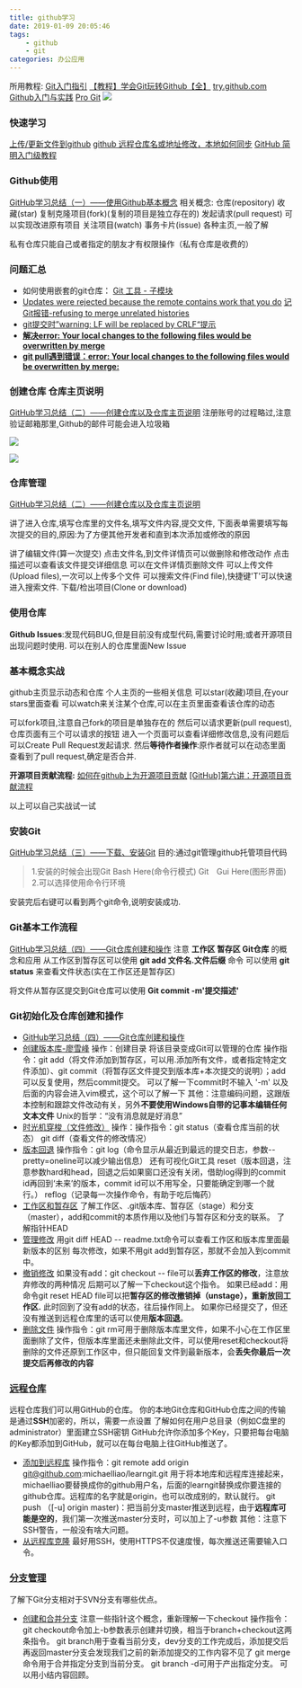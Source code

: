 ```yaml
---
title: github学习
date: 2019-01-09 20:05:46
tags:
    - github
    - git
categories: 办公应用
---
```


所用教程:
[Git入门指引](http://blog.a0z.me/2014/05/21/GitBeginning/)
[【教程】学会Git玩转Github【全】](https://www.bilibili.com/video/av10475153?from=search&seid=13771455105864045370)
[try.github.com](http://try.github.io/)
[Github入门与实践](https://book.douban.com/subject/26462816/)
[Pro Git](http://iissnan.com/progit/)
![](https://ss0.bdstatic.com/94oJfD_bAAcT8t7mm9GUKT-xh_/timg?image&quality=100&size=b4000_4000&sec=1547088293&di=4c958fb981820b935400a2982da85b54&src=http://imgs.aixifan.com/live/1484548189566/1484548189566.jpg)
<!-- more -->

### 快速学习
[上传/更新文件到github](https://blog.csdn.net/u011108439/article/details/80609235)
[github 远程仓库名或地址修改，本地如何同步](https://www.jianshu.com/p/4f48f5169963)
[GitHub 简明入门级教程](https://segmentfault.com/a/1190000013514335)
### Github使用
[GitHub学习总结（一）——使用Github基本概念](https://blog.csdn.net/qq_36501591/article/details/80517684)
相关概念:
仓库(repository)
收藏(star) 
复制克隆项目(fork)(复制的项目是独立存在的)
发起请求(pull request) 可以实现改进原有项目
关注项目(watch)
事务卡片(issue)
各种主页,一般了解

私有仓库只能自己或者指定的朋友才有权限操作（私有仓库是收费的）

### 问题汇总
* 如何使用嵌套的git仓库： [Git 工具 - 子模块](https://git-scm.com/book/zh/v2/Git-工具-子模块)
* [Updates were rejected because the remote contains work that you do](https://www.cnblogs.com/alex-415/p/6912294.html)
  [记Git报错-refusing to merge unrelated histories](https://blog.csdn.net/u012145252/article/details/80628451)
* [git提交时”warning: LF will be replaced by CRLF“提示](https://www.cnblogs.com/sminocence/p/9357209.html)
* [**解决error: Your local changes to the following files would be overwritten by merge**](https://www.cnblogs.com/yw0219/p/6020878.html)
* [**git pull遇到错误：error: Your local changes to the following files would be overwritten by merge:**](https://blog.csdn.net/misakaqunianxiatian/article/details/51103734)


### 创建仓库 仓库主页说明
[GitHub学习总结（二）——创建仓库以及仓库主页说明](https://blog.csdn.net/qq_36501591/article/details/80531363)
注册账号的过程略过,注意验证邮箱那里,Github的邮件可能会进入垃圾箱

![](http://lainundalice.oss-cn-beijing.aliyuncs.com/19-1-11/68538788.jpg)

![](http://lainundalice.oss-cn-beijing.aliyuncs.com/19-1-11/27817508.jpg)

### 仓库管理
[GitHub学习总结（二）——创建仓库以及仓库主页说明](https://blog.csdn.net/qq_36501591/article/details/80531363)

讲了进入仓库,填写仓库里的文件名,填写文件内容,提交文件,
下面表单需要填写每次提交的目的,原因:为了方便其他开发者和直到本次添加或修改的原因

讲了编辑文件(算一次提交)
点击文件名,到文件详情页可以做删除和修改动作
点击描述可以查看该文件提交详细信息
可以在文件详情页删除文件
可以上传文件(Upload files),一次可以上传多个文件
可以搜索文件(Find file),快捷键'T'可以快速进入搜索文件.
下载/检出项目(Clone or download)

### 使用仓库
**Github Issues**:发现代码BUG,但是目前没有成型代码,需要讨论时用;或者开源项目出现问题时使用.
可以在别人的仓库里面New Issue

### 基本概念实战
github主页显示动态和仓库
个人主页的一些相关信息
可以star(收藏)项目,在your stars里面查看
可以watch来关注某个仓库,可以在主页里面查看该仓库的动态

可以fork项目,注意自己fork的项目是单独存在的
然后可以请求更新(pull request),仓库页面有三个可以请求的按钮
进入一个页面可以查看详细修改信息,没有问题后可以Create Pull Request发起请求.
然后**等待作者操作**:原作者就可以在动态里面查看到了pull request,确定是否合并.

**开源项目贡献流程:**
[如何在github上为开源项目贡献](https://blog.csdn.net/XiyouLinux_Kangyijie/article/details/78605800)
[[GitHub]第六讲：开源项目贡献流程](https://blog.csdn.net/loadsong/article/details/51591687)

以上可以自己实战试一试

### 安装Git
[GitHub学习总结（三）——下载、安装Git](https://blog.csdn.net/qq_36501591/article/details/80550919)
目的:通过git管理github托管项目代码
>1.安装的时候会出现Git Bash Here(命令行模式) Git　Gui Here(图形界面)
2.可以选择使用命令行环境

安装完后右键可以看到两个git命令,说明安装成功.

### Git基本工作流程
[GitHub学习总结（四）——Git仓库创建和操作](https://blog.csdn.net/qq_36501591/article/details/80552965)
注意 **工作区 暂存区 Git仓库** 的概念和应用
从工作区到暂存区可以使用 **git add 文件名.文件后缀** 命令
可以使用 **git status** 来查看文件状态(实在工作区还是暂存区)

将文件从暂存区提交到Git仓库可以使用 **Git commit -m'提交描述'**

### Git初始化及仓库创建和操作
* [GitHub学习总结（四）——Git仓库创建和操作](https://blog.csdn.net/qq_36501591/article/details/80552965)
* [创建版本库-廖雪峰](https://www.liaoxuefeng.com/wiki/896043488029600/896827951938304)
  操作：创建目录 将该目录变成Git可以管理的仓库
  操作指令：git add（将文件添加到暂存区，可以用.添加所有文件，或者指定特定文件添加）、git commit（将暂存区文件提交到版本库+本次提交的说明）；add可以反复使用，然后commit提交。
  可以了解一下commit时不输入 '-m' 以及后面的内容会进入vim模式，这个可以了解一下
  其他：注意编码问题，这跟版本控制和跟踪文件改动有关，另外**不要使用Windows自带的记事本编辑任何文本文件**
  Unix的哲学：“没有消息就是好消息”
* [时光机穿梭（文件修改）](https://www.liaoxuefeng.com/wiki/896043488029600/896954074659008)
  操作：操作指令：git status（查看仓库当前的状态） git diff（查看文件的修改情况）
* [版本回退](https://www.liaoxuefeng.com/wiki/896043488029600/897013573512192)
  操作指令：git log（命令显示从最近到最远的提交日志，参数--pretty=oneline可以减少输出信息）
  还有可视化Git工具
  reset（版本回退，注意参数hard和head，回退之后如果窗口还没有关闭，借助log得到的commit id再回到‘未来’的版本，commit id可以不用写全，只要能确定到哪一个就行。）
  reflog（记录每一次操作命令，有助于吃后悔药）
* [工作区和暂存区](https://www.liaoxuefeng.com/wiki/896043488029600/897271968352576)
  了解工作区、.git版本库、暂存区（stage）和分支（master），add和commit的本质作用以及他们与暂存区和分支的联系。
  了解指针HEAD
* [管理修改](https://www.liaoxuefeng.com/wiki/896043488029600/897884457270432)
  用git diff HEAD -- readme.txt命令可以查看工作区和版本库里面最新版本的区别
  每次修改，如果不用git add到暂存区，那就不会加入到commit中。
* [撤销修改](https://www.liaoxuefeng.com/wiki/896043488029600/897889638509536)
  如果没有add：git checkout -- file可以**丢弃工作区的修改**，注意放弃修改的两种情况
  后期可以了解一下checkout这个指令。
  如果已经add：用命令git reset HEAD file可以把**暂存区的修改撤销掉（unstage），重新放回工作区.**
  此时回到了没有add的状态，往后操作同上。
  如果你已经提交了，但还没有推送到远程仓库里的话可以使用**版本回退**。
* [删除文件](https://www.liaoxuefeng.com/wiki/896043488029600/900002180232448)
  操作指令：git rm可用于删除版本库里文件，如果不小心在工作区里面删除了文件，但版本库里面还未删除此文件，可以使用reset和checkout将删除的文件还原到工作区中，但只能回复文件到最新版本，会**丢失你最后一次提交后再修改的内容**

### [远程仓库](https://www.liaoxuefeng.com/wiki/896043488029600/896954117292416)

远程仓库我们可以用GitHub的仓库。
你的本地Git仓库和GitHub仓库之间的传输是通过**SSH**加密的，所以，需要一点设置
了解如何在用户总目录（例如C盘里的administrator）里面建立SSH密钥
GitHub允许你添加多个Key，只要把每台电脑的Key都添加到GitHub，就可以在每台电脑上往GitHub推送了。

* [添加到远程库](https://www.liaoxuefeng.com/wiki/896043488029600/898732864121440)
  操作指令：git remote add origin git@github.com:michaelliao/learngit.git
  用于将本地库和远程库连接起来，michaelliao要替换成你的github用户名，后面的learngit替换成你要连接的github仓库。远程库的名字就是origin，也可以改成别的，默认就行。
  git push （[-u] origin master)：把当前分支master推送到远程，由于**远程库可能是空的**，我们第一次推送master分支时，可以加上了-u参数
  其他：注意下SSH警告，一般没有啥大问题。
* [从远程库克隆](https://www.liaoxuefeng.com/wiki/896043488029600/898732792973664)
  最好用SSH，使用HTTPS不仅速度慢，每次推送还需要输入口令。
  
### [分支管理](https://www.liaoxuefeng.com/wiki/896043488029600/896954848507552)
了解下Git分支相对于SVN分支有哪些优点。
* [创建和合并分支](https://www.liaoxuefeng.com/wiki/896043488029600/900003767775424)
  注意一些指针这个概念，重新理解一下checkout
  操作指令：git checkout命令加上-b参数表示创建并切换，相当于branch+checkout这两条指令。
  git branch用于查看当前分支，dev分支的工作完成后，添加提交后再返回master分支会发现我们之前的新添加提交的工作内容不见了
  git merge命令用于合并指定分支到当前分支。
  git branch -d可用于产出指定分支。
可以用小结内容回顾。